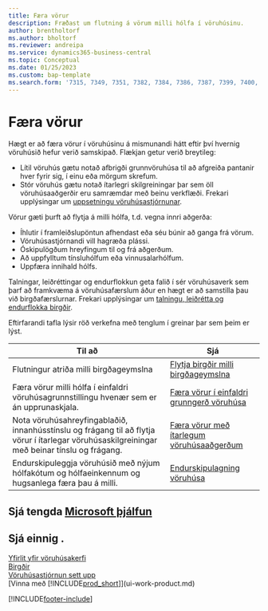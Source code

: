 ```yaml
---
title: Færa vörur
description: Fræðast um flutning á vörum milli hólfa í vöruhúsinu.
author: brentholtorf
ms.author: bholtorf
ms.reviewer: andreipa
ms.service: dynamics365-business-central
ms.topic: Conceptual
ms.date: 01/25/2023
ms.custom: bap-template
ms.search.form: '7315, 7349, 7351, 7382, 7384, 7386, 7387, 7399, 7400, 9314, 9330, 9345'
---
```

# <a name="moving-items"></a>Færa vörur

Hægt er að færa vörur í vöruhúsinu á mismunandi hátt eftir því hvernig vöruhúsið hefur verið samskipað. Flækjan getur verið breytileg:

* Lítil vöruhús gætu notað afbrigði grunnvöruhúsa til að afgreiða pantanir hver fyrir sig, í einu eða mörgum skrefum.
* Stór vöruhús gætu notað ítarlegri skilgreiningar þar sem öll vöruhúsaaðgerðir eru samræmdar með beinu verkflæði. Frekari upplýsingar um  [uppsetningu vöruhúsastjórnunar](warehouse-setup-warehouse.md).

Vörur gæti þurft að flytja á milli hólfa, t.d. vegna innri aðgerða:

* Íhlutir í framleiðslupöntun afhendast eða séu búnir að ganga frá vörum.
* Vöruhúsastjórnandi vill hagræða plássi.
* Óskipulögðum hreyfingum til og frá aðgerðum.
* Að uppfylltum tínsluhólfum eða vinnusalarhólfum.
* Uppfæra innihald hólfs.

Talningar, leiðréttingar og endurflokkun geta falið í sér vöruhúsaverk sem þarf að framkvæma á vöruhúsafærslum áður en hægt er að samstilla þau við birgðafærslurnar. Frekari upplýsingar um  [talningu, leiðrétta og endurflokka birgðir](inventory-how-count-adjust-reclassify.md).  

 Eftirfarandi tafla lýsir röð verkefna með tenglum í greinar þar sem þeim er lýst.

|**Til að**|**Sjá**|  
|------------|-------------|  
|Flutningur atriða milli birgðageymslna|[Flytja birgðir milli birgðageymslna](inventory-how-transfer-between-locations.md)|
|Færa vörur milli hólfa í einfaldri vöruhúsagrunnstillingu hvenær sem er án upprunaskjala.|[Færa vörur í einfaldri grunngerð vöruhúsa](warehouse-how-to-move-items-ad-hoc-in-basic-warehousing.md)|
|Nota vöruhúsahreyfingablaðið, innanhússtínslu og frágang til að flytja vörur í ítarlegar vöruhúsaskilgreiningar með beinar tínslu og frágang.|[Færa vörur með ítarlegum vöruhúsaaðgerðum](warehouse-how-to-move-items-in-advanced-warehousing.md)|  
|Endurskipuleggja vöruhúsið með nýjum hólfakótum og hólfaeinkennum og hugsanlega færa þau á milli.|[Endurskipulagning vöruhúsa](warehouse-how-to-restructure-warehouses.md)|  

## <a name="see-related-microsoft-training"></a>Sjá tengda [Microsoft þjálfun](/training/modules/manage-internal-warehouse-processes/)

## <a name="see-also"></a>Sjá einnig .

[Yfirlit yfir vöruhúsakerfi](design-details-warehouse-management.md)  
[Birgðir](inventory-manage-inventory.md)  
[Vöruhúsastjórnun sett upp](warehouse-setup-warehouse.md)  
[Vinna með [!INCLUDE[prod_short](includes/prod_short.md)]](ui-work-product.md)


[!INCLUDE[footer-include](includes/footer-banner.md)]

